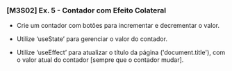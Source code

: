 ### [M3S02] Ex. 5 - Contador com Efeito Colateral

- Crie um contador com botões para incrementar e decrementar o valor.

- Utilize ‘useState’ para gerenciar o valor do contador.

- Utilize ‘useEffect’ para atualizar o título da página ('document.title'), com o valor atual do contador [sempre que o contador mudar].